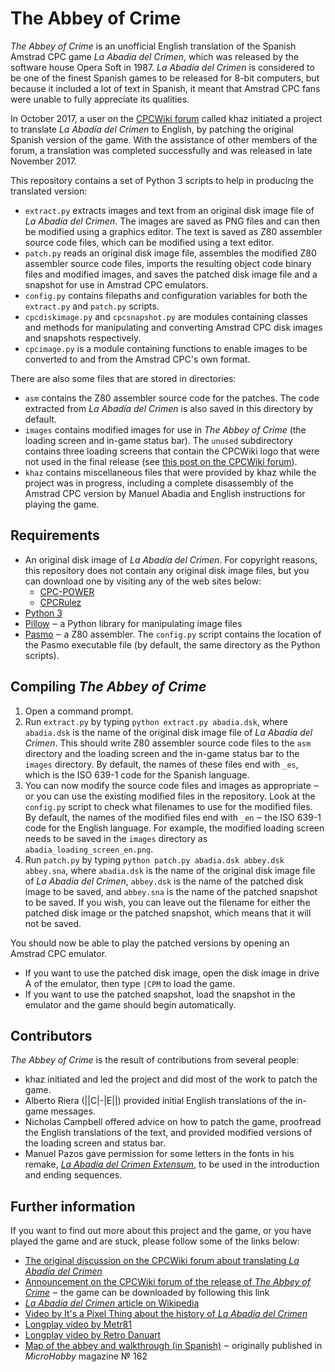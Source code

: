 # The Abbey of Crime

*The Abbey of Crime* is an unofficial English translation of the Spanish Amstrad CPC game *La Abadía del Crimen*, which was released by the software house Opera Soft in 1987. *La Abadía del Crimen* is considered to be one of the finest Spanish games to be released for 8-bit computers, but because it included a lot of text in Spanish, it meant that Amstrad CPC fans were unable to fully appreciate its qualities.

In October 2017, a user on the [CPCWiki forum](https://www.cpcwiki.eu/forum/) called khaz initiated a project to translate *La Abadía del Crimen* to English, by patching the original Spanish version of the game. With the assistance of other members of the forum, a translation was completed successfully and was released in late November 2017.

This repository contains a set of Python 3 scripts to help in producing the translated version:

* `extract.py` extracts images and text from an original disk image file of *La Abadía del Crimen*. The images are saved as PNG files and can then be modified using a graphics editor. The text is saved as Z80 assembler source code files, which can be modified using a text editor.
* `patch.py` reads an original disk image file, assembles the modified Z80 assembler source code files, imports the resulting object code binary files and modified images, and saves the patched disk image file and a snapshot for use in Amstrad CPC emulators.
* `config.py` contains filepaths and configuration variables for both the `extract.py` and `patch.py` scripts.
* `cpcdiskimage.py` and `cpcsnapshot.py` are modules containing classes and methods for manipulating and converting Amstrad CPC disk images and snapshots respectively.
* `cpcimage.py` is a module containing functions to enable images to be converted to and from the Amstrad CPC's own format.

There are also some files that are stored in directories:

* `asm` contains the Z80 assembler source code for the patches. The code extracted from *La Abadía del Crimen* is also saved in this directory by default.
* `images` contains modified images for use in *The Abbey of Crime* (the loading screen and in-game status bar). The `unused` subdirectory contains three loading screens that contain the CPCWiki logo that were not used in the final release (see [this post on the CPCWiki forum](https://www.cpcwiki.eu/forum/games/la-abadia-del-crimen-in-english/msg150969/#msg150969)).
* `khaz` contains miscellaneous files that were provided by khaz while the project was in progress, including a complete disassembly of the Amstrad CPC version by Manuel Abadia and English instructions for playing the game.

## Requirements ##

* An original disk image of *La Abadía del Crimen*. For copyright reasons, this repository does not contain any original disk image files, but you can download one by visiting any of the web sites below:
  * [CPC-POWER](https://www.cpc-power.com/)
  * [CPCRulez](https://cpcrulez.fr/)
* [Python 3](https://www.python.org/)
* [Pillow](https://python-pillow.org/) ‒ a Python library for manipulating image files
* [Pasmo](http://pasmo.speccy.org/) ‒ a Z80 assembler. The `config.py` script contains the location of the Pasmo executable file (by default, the same directory as the Python scripts).

## Compiling *The Abbey of Crime*

1. Open a command prompt.
2. Run `extract.py` by typing `python extract.py abadia.dsk`, where `abadia.dsk` is the name of the original disk image file of *La Abadía del Crimen*. This should write Z80 assembler source code files to the `asm` directory and the loading screen and the in-game status bar to the `images` directory. By default, the names of these files end with `_es`, which is the ISO 639-1 code for the Spanish language.
3. You can now modify the source code files and images as appropriate ‒ or you can use the existing modified files in the repository. Look at the `config.py` script to check what filenames to use for the modified files. By default, the names of the modified files end with `_en` ‒ the ISO 639-1 code for the English language. For example, the modified loading screen needs to be saved in the `images` directory as `abadia_loading_screen_en.png`.
4. Run `patch.py` by typing `python patch.py abadia.dsk abbey.dsk abbey.sna`, where `abadia.dsk` is the name of the original disk image file of *La Abadía del Crimen*, `abbey.dsk` is the name of the patched disk image to be saved, and `abbey.sna` is the name of the patched snapshot to be saved. If you wish, you can leave out the filename for either the patched disk image or the patched snapshot, which means that it will not be saved.

You should now be able to play the patched versions by opening an Amstrad CPC emulator.

* If you want to use the patched disk image, open the disk image in drive A of the emulator, then type `|CPM` to load the game.
* If you want to use the patched snapshot, load the snapshot in the emulator and the game should begin automatically.

## Contributors

*The Abbey of Crime* is the result of contributions from several people:

* khaz initiated and led the project and did most of the work to patch the game.
* Alberto Riera (||C|-|E||) provided initial English translations of the in-game messages.
* Nicholas Campbell offered advice on how to patch the game, proofread the English translations of the text, and provided modified versions of the loading screen and status bar.
* Manuel Pazos gave permission for some letters in the fonts in his remake, [*La Abadía del Crimen Extensum*](http://www.abadiadelcrimenextensum.com/), to be used in the introduction and ending sequences.

## Further information

If you want to find out more about this project and the game, or you have played the game and are stuck, please follow some of the links below:

* [The original discussion on the CPCWiki forum about translating *La Abadía del Crimen*](https://www.cpcwiki.eu/forum/games/la-abadia-del-crimen-in-english/msg149893/#msg149893)
* [Announcement on the CPCWiki forum of the release of *The Abbey of Crime*](https://www.cpcwiki.eu/forum/games/la-abadia-del-crimen-the-abbey-of-crime-finally-in-english!/) ‒ the game can be downloaded by following this link
* [*La Abadía del Crimen* article on Wikipedia](https://en.wikipedia.org/wiki/La_Abad%C3%ADa_del_Crimen)
* [Video by It's a Pixel Thing about the history of *La Abadía del Crimen*](https://www.youtube.com/watch?v=MdhsqMFRQMo)
* [Longplay video by Metr81](https://www.youtube.com/watch?v=uDBDAVxwIxo)
* [Longplay video by Retro Danuart](https://www.youtube.com/watch?v=wpCv8OngE1g)
* [Map of the abbey and walkthrough (in Spanish)](https://archive.org/download/World_of_Spectrum_June_2017_Mirror/World%20of%20Spectrum%20June%202017%20Mirror.zip/World%20of%20Spectrum%20June%202017%20Mirror/sinclair/games-maps/a/AbadiaDelCrimenLa.jpg) ‒ originally published in *MicroHobby* magazine № 162

